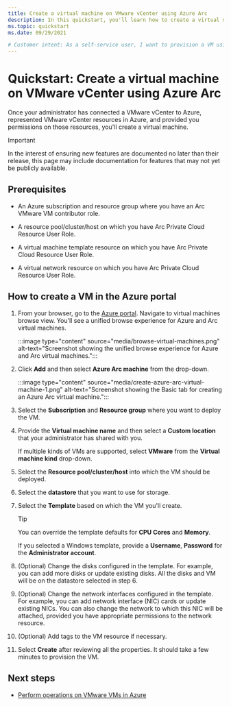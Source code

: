 ```yaml
---
title: Create a virtual machine on VMware vCenter using Azure Arc
description: In this quickstart, you'll learn how to create a virtual machine on VMware vCenter using Azure Arc
ms.topic: quickstart 
ms.date: 09/29/2021

# Customer intent: As a self-service user, I want to provision a VM using vCenter resources through Azure so that I can deploy my code
---
```


# Quickstart: Create a virtual machine on VMware vCenter using Azure Arc

Once your administrator has connected a VMware vCenter to Azure, represented VMware vCenter resources in Azure, and provided you permissions on those resources, you'll create a virtual machine.

> [!IMPORTANT]
> In the interest of ensuring new features are documented no later than their release, this page may include documentation for features that may not yet be publicly available.

## Prerequisites

- An Azure subscription and resource group where you have an Arc VMware VM contributor role.

- A resource pool/cluster/host on which you have Arc Private Cloud Resource User Role.

- A virtual machine template resource on which you have Arc Private Cloud Resource User Role.

- A virtual network resource on which you have Arc Private Cloud Resource User Role.

## How to create a VM in the Azure portal

1. From your browser, go to the [Azure portal](https://portal.azure.com). Navigate to virtual machines browse view. You'll see a unified browse experience for Azure and Arc virtual machines.

   :::image type="content" source="media/browse-virtual-machines.png" alt-text="Screenshot showing the unified browse experience for Azure and Arc virtual machines.":::

2. Click **Add** and then select **Azure Arc machine** from the drop-down.

   :::image type="content" source="media/create-azure-arc-virtual-machine-1.png" alt-text="Screenshot showing the Basic tab for creating an Azure Arc virtual machine.":::

3. Select the **Subscription** and **Resource group** where you want to deploy the VM.

4. Provide the **Virtual machine name** and then select a **Custom location** that your administrator has shared with you.

   If multiple kinds of VMs are supported, select **VMware** from the **Virtual machine kind** drop-down.

5. Select the **Resource pool/cluster/host** into which the VM should be deployed.

6. Select the **datastore** that you want to use for storage. 

7. Select the **Template** based on which the VM you'll create.

   >[!TIP]
   >You can override the template defaults for **CPU Cores** and **Memory**.

   If you selected a Windows template, provide a **Username**, **Password** for the **Administrator account**.

8. (Optional) Change the disks configured in the template. For example, you can add more disks or update existing disks. All the disks and VM will be on the datastore selected in step 6.

9. (Optional) Change the network interfaces configured in the template. For example, you can add network interface (NIC) cards or update existing NICs. You can also change the network to which this NIC will be attached, provided you have appropriate permissions to the network resource.

10. (Optional) Add tags to the VM resource if necessary.

11. Select **Create** after reviewing all the properties.  It should take a few minutes to provision the VM.

## Next steps

- [Perform operations on VMware VMs in Azure](manage-vmware-vms-in-azure.md)
